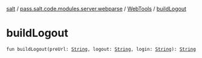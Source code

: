 [salt](../../index.md) / [pass.salt.code.modules.server.webparse](../index.md) / [WebTools](index.md) / [buildLogout](./build-logout.md)

# buildLogout

`fun buildLogout(preUrl: `[`String`](https://kotlinlang.org/api/latest/jvm/stdlib/kotlin/-string/index.html)`, logout: `[`String`](https://kotlinlang.org/api/latest/jvm/stdlib/kotlin/-string/index.html)`, login: `[`String`](https://kotlinlang.org/api/latest/jvm/stdlib/kotlin/-string/index.html)`): `[`String`](https://kotlinlang.org/api/latest/jvm/stdlib/kotlin/-string/index.html)